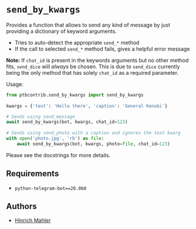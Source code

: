 # `send_by_kwargs`

Provides a function that allows to send any kind of message by just providing a dictionary of keyword arguments.

*   Tries to auto-detect the appropriate `send_*` method
*   If the call to selected `send_*` method fails, gives a helpful error message

**Note:** If `chat_id` is present in the keywords arguments but no other method fits, `send_dice` will *always* be chosen. This is due to `send_dice` currently being the only method that has solely `chat_id` as a required parameter.

Usage:

```python
from ptbcontrib.send_by_kwargs import send_by_kwargs
    
kwargs = {'text': 'Hello there', 'caption': 'General Kenobi'}

# Sends using send_message
await send_by_kwargs(bot, kwargs, chat_id=123)
    
# Sends using send_photo with a caption and ignores the text kwarg
with open('photo.jpg', 'rb') as file:
    await send_by_kwargs(bot, kwargs, photo=file, chat_id=123)
```

Please see the docstrings for more details.

## Requirements

*   `python-telegram-bot==20.0b0`

## Authors

*   [Hinrich Mahler](https://github.com/bibo-joshi)
